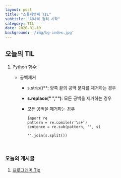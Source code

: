 ```yaml
---
layout: post
title: "스물네번째 TIL"
subtitle: "하나씩 정리 시작"
category: TIL
date: 2020-01-10
background: '/img/bg-index.jpg'
---
```


## 오늘의 TIL

1. Python 함수:

   - 공백제거

     - s.strip()**: 양쪽 끝의 공백 문자를 제거하는 경우

     - **s.replace(" ","")**: 모든 공백을 제거하는 경우

     - 모든 공백을 제거하는 경우

       ```
       import re
       pattern = re.comile(r'\s+')
       sentence = re.sub(pattern, '', s)
       ```

       ```
       ''.join(s.split())
       ```

<br>

### 오늘의 게시글

1. [프로그래머 Tip][https://2min0r.github.io/til/2020/01/11/programmers.html]

[https://2min0r.github.io/til/2020/01/11/programmers.html]: https://2min0r.github.io/til/2020/01/11/programmers.html